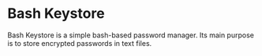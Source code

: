 # Bash Keystore

Bash Keystore is a simple bash-based password manager. Its main purpose is to store encrypted passwords in text files. 